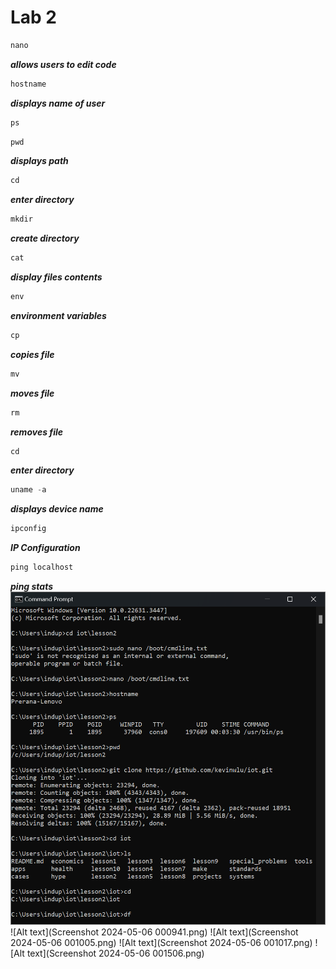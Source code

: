 # Lab 2
```python
nano
```
***allows users to edit code***
```python
hostname
```
***displays name of user***
```python
ps
```
```python
pwd
```
***displays path***
```python
cd
```
***enter directory***
```python
mkdir
```
***create directory***
```python
cat
```
***display files contents***
```python
env
```
***environment variables***
```python
cp
```
***copies file***
```python
mv
```
***moves file***
```python
rm
```
***removes file***
```python
cd
```
***enter directory***
```python
uname -a
```
***displays device name***
```python
ipconfig
```
***IP Configuration***
```python
ping localhost
```
***ping stats***
![Alt text](Screenshot%202024-05-06%20000932.png)
![Alt text](Screenshot 2024-05-06 000941.png)
![Alt text](Screenshot 2024-05-06 001005.png)
![Alt text](Screenshot 2024-05-06 001017.png)
![Alt text](Screenshot 2024-05-06 001506.png)
